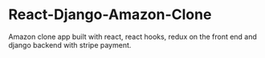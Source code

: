 # React-Django-Amazon-Clone

Amazon clone app built with react, react hooks, redux on the front end and django backend with stripe payment.
